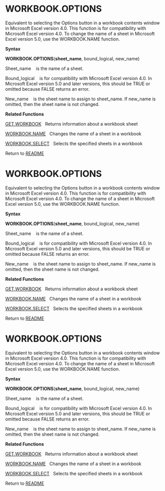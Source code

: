 # WORKBOOK.OPTIONS

Equivalent to selecting the Options button in a workbook contents window
in Microsoft Excel version 4.0. This function is for compatibility with
Microsoft Excel version 4.0. To change the name of a sheet in Microsoft
Excel version 5.0, use the WORKBOOK.NAME function.

**Syntax**

**WORKBOOK.OPTIONS**(**sheet\_name**, bound\_logical, new\_name)

Sheet\_name&nbsp;&nbsp;&nbsp;&nbsp;is the name of a sheet.

Bound\_logical&nbsp;&nbsp;&nbsp;&nbsp;is for compatibility with
Microsoft Excel version 4.0. In Microsoft Excel version 5.0 and later
versions, this should be TRUE or omitted because FALSE returns an error.

New\_name&nbsp;&nbsp;&nbsp;&nbsp;is the sheet name to assign to
sheet\_name. If new\_name is omitted, then the sheet name is not
changed.

**Related Functions**

[GET.WORKBOOK](GET.WORKBOOK.md)&nbsp;&nbsp;&nbsp;Returns information about a workbook sheet

[WORKBOOK.NAME](WORKBOOK.NAME.md)&nbsp;&nbsp;&nbsp;Changes the name of a sheet in a workbook

[WORKBOOK.SELECT](WORKBOOK.SELECT.md)&nbsp;&nbsp;&nbsp;Selects the specified sheets in a
workbook



Return to [README](README.md#W)

# WORKBOOK.OPTIONS

Equivalent to selecting the Options button in a workbook contents window
in Microsoft Excel version 4.0. This function is for compatibility with
Microsoft Excel version 4.0. To change the name of a sheet in Microsoft
Excel version 5.0, use the WORKBOOK.NAME function.

**Syntax**

**WORKBOOK.OPTIONS**(**sheet\_name**, bound\_logical, new\_name)

Sheet\_name&nbsp;&nbsp;&nbsp;&nbsp;is the name of a sheet.

Bound\_logical&nbsp;&nbsp;&nbsp;&nbsp;is for compatibility with
Microsoft Excel version 4.0. In Microsoft Excel version 5.0 and later
versions, this should be TRUE or omitted because FALSE returns an error.

New\_name&nbsp;&nbsp;&nbsp;&nbsp;is the sheet name to assign to
sheet\_name. If new\_name is omitted, then the sheet name is not
changed.

**Related Functions**

[GET.WORKBOOK](GET.WORKBOOK.md)&nbsp;&nbsp;&nbsp;Returns information about a workbook sheet

[WORKBOOK.NAME](WORKBOOK.NAME.md)&nbsp;&nbsp;&nbsp;Changes the name of a sheet in a workbook

[WORKBOOK.SELECT](WORKBOOK.SELECT.md)&nbsp;&nbsp;&nbsp;Selects the specified sheets in a
workbook



Return to [README](README.md#W)

# WORKBOOK.OPTIONS

Equivalent to selecting the Options button in a workbook contents window
in Microsoft Excel version 4.0. This function is for compatibility with
Microsoft Excel version 4.0. To change the name of a sheet in Microsoft
Excel version 5.0, use the WORKBOOK.NAME function.

**Syntax**

**WORKBOOK.OPTIONS**(**sheet\_name**, bound\_logical, new\_name)

Sheet\_name&nbsp;&nbsp;&nbsp;&nbsp;is the name of a sheet.

Bound\_logical&nbsp;&nbsp;&nbsp;&nbsp;is for compatibility with
Microsoft Excel version 4.0. In Microsoft Excel version 5.0 and later
versions, this should be TRUE or omitted because FALSE returns an error.

New\_name&nbsp;&nbsp;&nbsp;&nbsp;is the sheet name to assign to
sheet\_name. If new\_name is omitted, then the sheet name is not
changed.

**Related Functions**

[GET.WORKBOOK](GET.WORKBOOK.md)&nbsp;&nbsp;&nbsp;Returns information about a workbook sheet

[WORKBOOK.NAME](WORKBOOK.NAME.md)&nbsp;&nbsp;&nbsp;Changes the name of a sheet in a workbook

[WORKBOOK.SELECT](WORKBOOK.SELECT.md)&nbsp;&nbsp;&nbsp;Selects the specified sheets in a
workbook



Return to [README](README.md#W)

